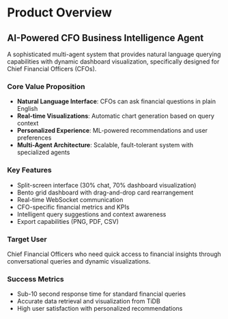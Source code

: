 # Product Overview

## AI-Powered CFO Business Intelligence Agent

A sophisticated multi-agent system that provides natural language querying capabilities with dynamic dashboard visualization, specifically designed for Chief Financial Officers (CFOs).

### Core Value Proposition

- **Natural Language Interface**: CFOs can ask financial questions in plain English
- **Real-time Visualizations**: Automatic chart generation based on query context
- **Personalized Experience**: ML-powered recommendations and user preferences
- **Multi-Agent Architecture**: Scalable, fault-tolerant system with specialized agents

### Key Features

- Split-screen interface (30% chat, 70% dashboard visualization)
- Bento grid dashboard with drag-and-drop card rearrangement
- Real-time WebSocket communication
- CFO-specific financial metrics and KPIs
- Intelligent query suggestions and context awareness
- Export capabilities (PNG, PDF, CSV)

### Target User

Chief Financial Officers who need quick access to financial insights through conversational queries and dynamic visualizations.

### Success Metrics

- Sub-10 second response time for standard financial queries
- Accurate data retrieval and visualization from TiDB
- High user satisfaction with personalized recommendations
